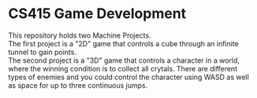 # CS415 Game Development

This repository holds two Machine Projects.\
The first project is a "2D" game that controls a cube through an infinite tunnel to gain points.\
The second project is a "3D" game that controls a character in a world, where the winning condition is to collect all crytals. There are different types of enemies and you could control the character using WASD as well as space for up to three continuous jumps.
